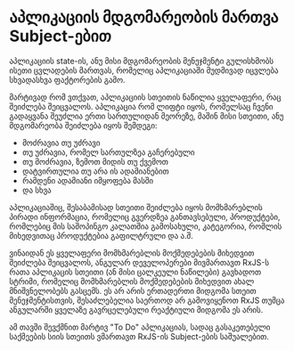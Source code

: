 # აპლიკაციის მდგომარეობის მართვა Subject-ებით

აპლიკაციის state-ის, ანუ მისი მდგომარეობის მენეჯმენტი
გულისხმობს ისეთი ცვლადების მართვას, რომელიც აპლიკაციაში
მუდმივად იცვლება სხვადასხვა ფაქტორების გამო.

მარტივად რომ ვთქვათ, აპლიკაციის სთეითის ნაწილია ყველაფერი,
რაც შეიძლება შეიცვალოს. აპლიკაცია რომ ლიფტი იყოს, რომელსაც
ჩვენი გადაყვანა შეუძლია ერთი სართულიდან მეორეზე, მაშინ მისი
სთეითი, ანუ მდგომარეობა შეიძლება იყოს შემდეგი:

- მოძრავია თუ უძრავი
- თუ უძრავია, რომელ სართულზეა გაჩერებული
- თუ მოძრავია, ზემოთ მიდის თუ ქვემოთ
- დატვირთულია თუ არა ის ადამიანებით
- რამდენი ადამიანი იმყოფება მასში
- და სხვა

აპლიკაციაშიც, შესაბამისად სთეითი შეიძლება იყოს მომხმარებლის პირადი
ინფორმაცია, რომელიც გვერდზეა განთავსებული, პროდუქტები, რომლებიც
მის საშოპინგო კალათშია გამოსახული, კატეგორია, რომლის მიხედვითაც
პროდუქტებია გაფილტრული და ა.შ.

ვინაიდან ეს ყველაფერი მომხმარებლის მოქმედებების მიხედვით შეიძლება
შეიცვალოს, ანგულარ დეველოპერები მივმართავთ RxJS-ს რათა აპლიკაცის
სთეითი (ან მისი ცალკეული ნაწილები) გავხადოთ სტრიმი, რომელიც მომხმარებლის
მოქმედებების მიხედვით ახალ მნიშვნელობებს გასცემს. ეს არ არის ერთადერთი
მიდგომა სთეით მენეჯმენტისთვის, შესაძლებელია საერთოდ არ გამოვიყენოთ
RxJS თუმცა ანგულარში ყველაზე გავრცელებული რეაქტიული მიდგომა ეს არის.

ამ თავში შევქმნით მარტივ "To Do" აპლიკაციას, სადაც გასაკეთებელი საქმეების სიის
სთეითს ვმართავთ RxJS-ის Subject-ების საშუალებით.
